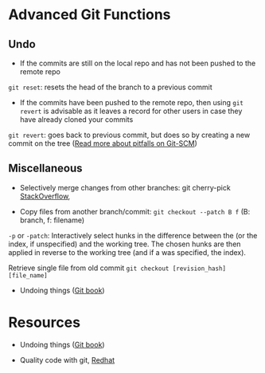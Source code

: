 # Advanced Git Functions

## Undo

- If the commits are still on the local repo and has not been pushed to the remote repo

`git reset`: resets the head of the branch to a previous commit

- If the commits have been pushed to the remote repo, then using `git revert` is advisable as it leaves a record for other users in case they have already cloned your commits

`git revert`: goes back to previous commit, but does so by creating a new commit on the tree ([Read more about pitfalls on Git-SCM](https://git-scm.com/book/en/v2/Git-Tools-Advanced-Merging#_manual_remerge))

## Miscellaneous

- Selectively merge changes from other branches: git cherry-pick [StackOverflow](http://web.archive.org/web/20130727101330/http://magazine.redhat.com:80/2008/05/02/shipping-quality-code-with-git/),

- Copy files from another branch/commit: `git checkout --patch B f` (B: branch, f: filename)

`-p` or `-patch`: Interactively select hunks in the difference between the <tree-ish> (or the index, if unspecified) and the working tree. The chosen hunks are then applied in reverse to the working tree (and if a <tree-ish> was specified, the index).

Retrieve single file from old commit
`git checkout [revision_hash] [file_name]`

- Undoing things ([Git book](https://git-scm.com/book/en/v2/Git-Basics-Undoing-Things))

# Resources

- Undoing things ([Git book](https://git-scm.com/book/en/v2/Git-Basics-Undoing-Things))


- Quality code with git, [Redhat](http://web.archive.org/web/20130727101330/http://magazine.redhat.com:80/2008/05/02/shipping-quality-code-with-git/)
